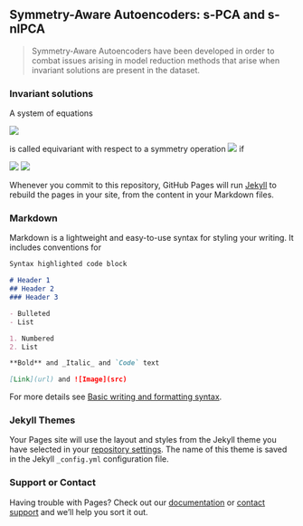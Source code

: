 ## Symmetry-Aware Autoencoders: s-PCA and s-nlPCA

>Symmetry-Aware Autoencoders have been developed in order to combat issues arising in model reduction methods that arise when invariant solutions are present in the dataset.



### Invariant solutions
A system of equations

<img src="https://render.githubusercontent.com/render/math?math=\frac{\partial \mathbf{U}}{\partial t} = F(\mathbf{U})">

is called equivariant with respect to a symmetry operation
<img src="https://render.githubusercontent.com/render/math?math=\gamma"> if

<img src="https://render.githubusercontent.com/render/math?math= \gamma F(\mathbf{U}) = F(\gamma \mathbf{U})">


<img src="https://render.githubusercontent.com/render/math?math=e^{i \pi} = -1">


Whenever you commit to this repository, GitHub Pages will run [Jekyll](https://jekyllrb.com/) to rebuild the pages in your site, from the content in your Markdown files.

### Markdown

Markdown is a lightweight and easy-to-use syntax for styling your writing. It includes conventions for

```markdown
Syntax highlighted code block

# Header 1
## Header 2
### Header 3

- Bulleted
- List

1. Numbered
2. List

**Bold** and _Italic_ and `Code` text

[Link](url) and ![Image](src)
```

For more details see [Basic writing and formatting syntax](https://docs.github.com/en/github/writing-on-github/getting-started-with-writing-and-formatting-on-github/basic-writing-and-formatting-syntax).

### Jekyll Themes

Your Pages site will use the layout and styles from the Jekyll theme you have selected in your [repository settings](https://github.com/simonkneer/simonkneer.github.io/settings/pages). The name of this theme is saved in the Jekyll `_config.yml` configuration file.

### Support or Contact

Having trouble with Pages? Check out our [documentation](https://docs.github.com/categories/github-pages-basics/) or [contact support](https://support.github.com/contact) and we’ll help you sort it out.

